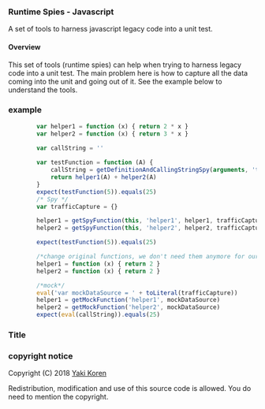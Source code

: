 ### Runtime Spies - Javascript
A set of tools to harness javascript legacy code into a unit test.

#### Overview
This set of tools (runtime spies) can help when trying to harness legacy code into a unit test. The main problem here is how to capture all the data coming into the unit and going out of it. See the example below to understand the tools.

### example

```js
        var helper1 = function (x) { return 2 * x }
        var helper2 = function (x) { return 3 * x }
        
        var callString = ''

        var testFunction = function (A) {
            callString = getDefinitionAndCallingStringSpy(arguments, 'testFunction')
            return helper1(A) + helper2(A)
        }
        expect(testFunction(5)).equals(25)
        /* Spy */
        var trafficCapture = {}

        helper1 = getSpyFunction(this, 'helper1', helper1, trafficCapture)
        helper2 = getSpyFunction(this, 'helper2', helper2, trafficCapture)

        expect(testFunction(5)).equals(25)

        /*change original functions, we don't need them anymore for our test*/
        helper1 = function (x) { return 2 }
        helper2 = function (x) { return 2 }

        /*mock*/
        eval('var mockDataSource = ' + toLiteral(trafficCapture))
        helper1 = getMockFunction('helper1', mockDataSource)
        helper2 = getMockFunction('helper2', mockDataSource)
        expect(eval(callString)).equals(25)

```

### Title


### copyright notice

Copyright (C) 2018 [Yaki Koren](http://github.com/Yakik)
 
Redistribution, modification and use of this source code is allowed. You do need to mention the copyright.
